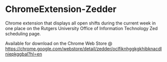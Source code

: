 # ChromeExtension-Zedder
Chrome extension that displays all open shifts during the current week in one place on the Rutgers University Office of Information Technology Zed scheduling page.

Available for download on the Chrome Web Store @ https://chrome.google.com/webstore/detail/zedder/oclfiknhggkgkhibknacdlniepkggbal?hl=en
